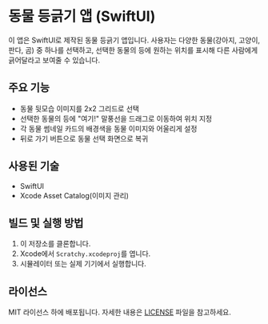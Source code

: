 # 동물 등긁기 앱 (SwiftUI)

이 앱은 SwiftUI로 제작된 동물 등긁기 앱입니다. 사용자는 다양한 동물(강아지, 고양이, 판다, 곰) 중 하나를 선택하고, 선택한 동물의 등에 원하는 위치를 표시해 다른 사람에게 긁어달라고 보여줄 수 있습니다.

## 주요 기능
- 동물 뒷모습 이미지를 2x2 그리드로 선택
- 선택한 동물의 등에 "여기!" 말풍선을 드래그로 이동하여 위치 지정
- 각 동물 썸네일 카드의 배경색을 동물 이미지와 어울리게 설정
- 뒤로 가기 버튼으로 동물 선택 화면으로 복귀

## 사용된 기술
- SwiftUI
- Xcode Asset Catalog(이미지 관리)

## 빌드 및 실행 방법
1. 이 저장소를 클론합니다.
2. Xcode에서 `Scratchy.xcodeproj`를 엽니다.
3. 시뮬레이터 또는 실제 기기에서 실행합니다.

## 라이선스
MIT 라이선스 하에 배포됩니다. 자세한 내용은 [LICENSE](./LICENSE) 파일을 참고하세요. 